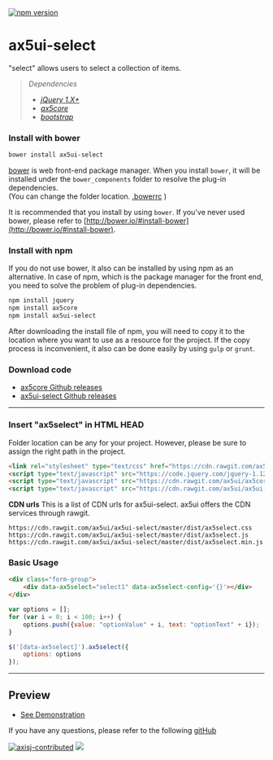 [![npm version](https://badge.fury.io/js/ax5ui-select.svg)](https://badge.fury.io/js/ax5ui-select)

# ax5ui-select
"select" allows users to select a collection of items.

> *Dependencies*
> * _[jQuery 1.X+](http://jquery.com/)_
> * _[ax5core](http://ax5.io/ax5core)_
> * _[bootstrap](http://getbootstrap.com/)_


### Install with bower
```sh
bower install ax5ui-select
```
[bower](http://bower.io/#install-bower) is web front-end package manager.
When you install `bower`, it will be installed under the `bower_components` folder to resolve the plug-in dependencies.  
(You can change the folder location. [.bowerrc](http://bower.io/docs/config/#bowerrc-specification) )

It is recommended that you install by using `bower`. 
If you've never used bower, please refer to [http://bower.io/#install-bower](http://bower.io/#install-bower).

### Install with npm
If you do not use bower, it also can be installed by using npm as an alternative.
In case of npm, which is the package manager for the front end, you need to solve the problem of plug-in dependencies.

```sh
npm install jquery
npm install ax5core
npm install ax5ui-select
```

After downloading the install file of npm, you will need to copy it to the location where you want to use as a resource for the project.
If the copy process is inconvenient, it also can be done easily by using `gulp` or `grunt`.

### Download code
- [ax5core Github releases](https://github.com/ax5ui/ax5core/releases)
- [ax5ui-select Github releases](https://github.com/ax5ui/ax5ui-select/releases)


* * *

### Insert "ax5select" in HTML HEAD

Folder location can be any for your project. However, please be sure to assign the right path in the project.
```html
<link rel="stylesheet" type="text/css" href="https://cdn.rawgit.com/ax5ui/ax5ui-select/master/dist/ax5select.css" />
<script type="text/javascript" src="https://code.jquery.com/jquery-1.12.3.min.js"></script>
<script type="text/javascript" src="https://cdn.rawgit.com/ax5ui/ax5core/master/dist/ax5core.min.js"></script>
<script type="text/javascript" src="https://cdn.rawgit.com/ax5ui/ax5ui-select/master/dist/ax5select.min.js"></script>
```

**CDN urls**
This is a list of CDN urls for ax5ui-select. ax5ui offers the CDN services through rawgit.
```
https://cdn.rawgit.com/ax5ui/ax5ui-select/master/dist/ax5select.css
https://cdn.rawgit.com/ax5ui/ax5ui-select/master/dist/ax5select.js
https://cdn.rawgit.com/ax5ui/ax5ui-select/master/dist/ax5select.min.js
```

### Basic Usage
```html
<div class="form-group">
    <div data-ax5select="select1" data-ax5select-config='{}'></div>
</div>
```
```js
var options = [];
for (var i = 0; i < 100; i++) {
    options.push({value: "optionValue" + i, text: "optionText" + i});
}

$('[data-ax5select]').ax5select({
    options: options
});
```


***

## Preview
- [See Demonstration](http://ax5.io/ax5ui-select/demo/index.html)

If you have any questions, please refer to the following [gitHub](https://github.com/ax5ui/ax5ui-kernel)


[![axisj-contributed](https://img.shields.io/badge/AXISJ.com-Contributed-green.svg)](https://github.com/axisj)
![](https://img.shields.io/badge/Seowoo-Mondo&Thomas-red.svg)

